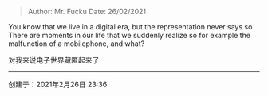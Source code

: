 > Author: Mr. Fucku
> Date: 26/02/2021



You know that we live in a digital era, but the representation never says so
There are moments in our life that we suddenly realize so
for example the malfunction of a mobilephone, and what?

对我来说电子世界藏匿起来了

---
创建于：2021年2月26日 23:36